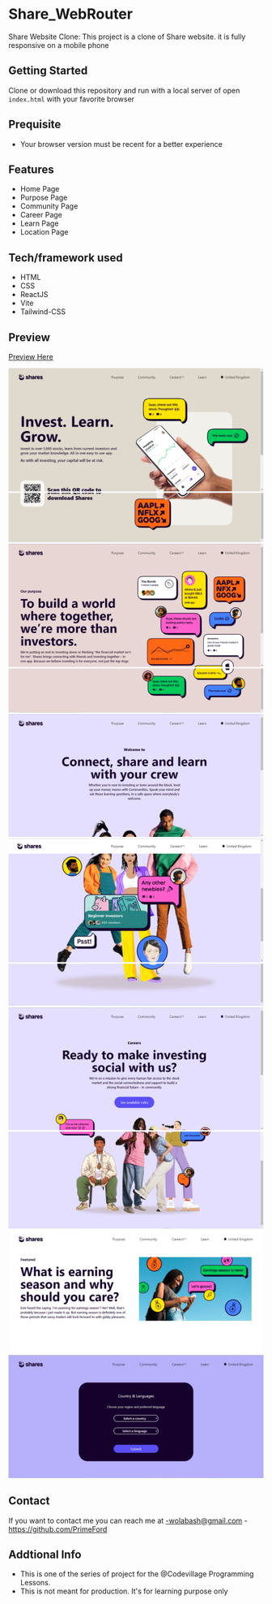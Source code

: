 # Share_WebRouter

Share Website Clone: This project is a clone of Share website. it is fully responsive on a mobile phone

## Getting Started

Clone or download this repository and run with a local server of open `index.html` with your favorite browser

## Prequisite

- Your browser version must be recent for a better experience

## Features

- Home Page
- Purpose Page
- Community Page
- Career Page
- Learn Page
- Location Page

## Tech/framework used

- HTML
- CSS
- ReactJS
- Vite
- Tailwind-CSS

## Preview

[Preview Here](https://hilarious-daffodil-d9f7b0.netlify.app)

![screenshot](./public/image/snip.png)
![screenshot](./public/image/snip2.png)
![screenshot](./public/image/snip3.png)
![screenshot](./public/image/snip4.png)
![screenshot](./public/image/snip5.png)
![screenshot](./public/image/snip6.png)
![screenshot](./public/image/snip7.png)
![screenshot](./public/image/snip8.png)
![screenshot](./public/image/snip9.png)
![screenshot](./public/image/snip10.png)
![screenshot](./public/image/snip11.png)

## Contact

If you want to contact me you can reach me at
-wolabash@gmail.com -https://github.com/PrimeFord

## Addtional Info

- This is one of the series of project for the @Codevillage Programming Lessons.
- This is not meant for production. It's for learning purpose only
